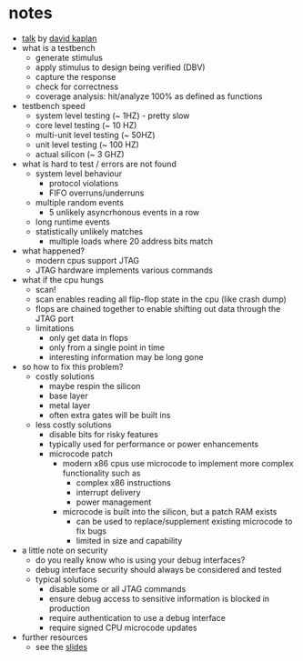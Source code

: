 # notes

* [talk](https://events.ccc.de/congress/2015/Fahrplan/events/7171.html) by [david kaplan](https://events.ccc.de/congress/2015/Fahrplan/speakers/5921.html)
* what is a testbench
    * generate stimulus
    * apply stimulus to design being verified (DBV)
    * capture the response
    * check for correctness
    * coverage analysis: hit/analyze 100% as defined as functions
* testbench speed
    * system level testing (~ 1HZ) - pretty slow
    * core level testing (~ 10 HZ)
    * multi-unit level testing (~ 50HZ)
    * unit level testing (~ 100 HZ)
    * actual silicon (~ 3 GHZ)
* what is hard to test / errors are not found
    * system level behaviour
        * protocol violations
        * FIFO overruns/underruns
    * multiple random events
        * 5 unlikely asyncrhonous events in a row
    * long runtime events
    * statistically unlikely matches
        * multiple loads where 20 address bits match
* what happened?
    * modern cpus support JTAG
    * JTAG hardware implements various commands
* what if the cpu hungs
    * scan!
    * scan enables reading all flip-flop state in the cpu (like crash dump)
    * flops are chained together to enable shifting out data through the JTAG port
    * limitations
        * only get data in flops
        * only from a single point in time
        * interesting information may be long gone
* so how to fix this problem?
    * costly solutions
        * maybe respin the silicon
        * base layer
        * metal layer
        * often extra gates will be built ins
    * less costly solutions
        * disable bits for risky features
        * typically used for performance or power enhancements
        * microcode patch
            * modern x86 cpus use microcode to implement more complex functionality such as
                * complex x86 instructions
                * interrupt delivery
                * power management
            * microcode is built into the silicon, but a patch RAM exists
                * can be used to replace/supplement existing microcode to fix bugs
                * limited in size and capability
* a little note on security
    * do you really know who is using your debug interfaces?
    * debug interface security should always be considered and tested
    * typical solutions
        * disable some or all JTAG commands
        * ensure debug access to sensitive information is blocked in production
        * require authentication to use a debug interface
        * require signed CPU microcode updates
* further resources
    * see the [slides](https://events.ccc.de/congress/2015/Fahrplan/system/event_attachments/attachments/000/002/801/original/When_HW_must_just_work_--_FINAL.pdf)
